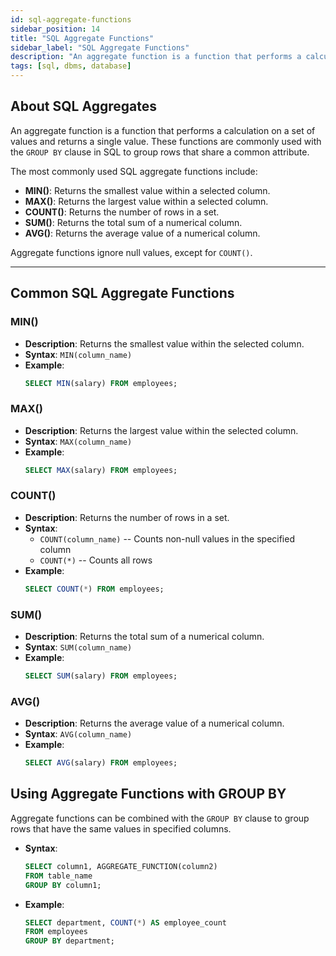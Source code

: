 ```yaml
---
id: sql-aggregate-functions
sidebar_position: 14
title: "SQL Aggregate Functions"
sidebar_label: "SQL Aggregate Functions"
description: "An aggregate function is a function that performs a calculation on a set of values, and returns a single value."
tags: [sql, dbms, database]
---
```


## About SQL Aggregates

An aggregate function is a function that performs a calculation on a set of values and returns a single value. These functions are commonly used with the `GROUP BY` clause in SQL to group rows that share a common attribute.

The most commonly used SQL aggregate functions include:

- **MIN()**: Returns the smallest value within a selected column.
- **MAX()**: Returns the largest value within a selected column.
- **COUNT()**: Returns the number of rows in a set.
- **SUM()**: Returns the total sum of a numerical column.
- **AVG()**: Returns the average value of a numerical column.

Aggregate functions ignore null values, except for `COUNT()`.

---

## Common SQL Aggregate Functions

### MIN()
- **Description**: Returns the smallest value within the selected column.
- **Syntax**: `MIN(column_name)`
- **Example**: 
  ```sql
  SELECT MIN(salary) FROM employees;

### MAX()
- **Description**: Returns the largest value within the selected column.
- **Syntax**: `MAX(column_name)`
- **Example**: 
  ```sql
  SELECT MAX(salary) FROM employees;

### COUNT()
- **Description**: Returns the number of rows in a set.
- **Syntax**: 
  - `COUNT(column_name)`  -- Counts non-null values in the specified column  
  - `COUNT(*)`            -- Counts all rows
- **Example**: 
  ```sql
  SELECT COUNT(*) FROM employees;

### SUM()
- **Description**: Returns the total sum of a numerical column.
- **Syntax**: `SUM(column_name)`
- **Example**: 
  ```sql
  SELECT SUM(salary) FROM employees;

### AVG()
- **Description**: Returns the average value of a numerical column.
- **Syntax**: `AVG(column_name)`
- **Example**: 
  ```sql
  SELECT AVG(salary) FROM employees;

## Using Aggregate Functions with GROUP BY

Aggregate functions can be combined with the `GROUP BY` clause to group rows that have the same values in specified columns.

- **Syntax**:
  ```sql
  SELECT column1, AGGREGATE_FUNCTION(column2)
  FROM table_name
  GROUP BY column1;
- **Example**: 
  ```sql
  SELECT department, COUNT(*) AS employee_count
  FROM employees
  GROUP BY department;
